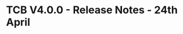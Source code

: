 
# TCB V4.0.0 - Release Notes - 24th April
<!--stackedit_data:
eyJoaXN0b3J5IjpbLTE5NzI2ODkzNjQsMzY3NDMyMTI5LC0xMT
I0ODYyNzU2LC0xMjg0MTM1NTc1LDEzMjk5MzEyNTIsLTgzODA5
NDEzMywtMTMyNzA4NjUzMCwtMTUwMDIzMjEzNSw5MTYyMjYwOT
QsLTE3Njk1MzYxNDYsLTE2MDMxNDgwNTMsLTk5MTEyNjQzOSwy
MDMxOTk2OTgzLC01Mjg5NjU0NDksLTcxNzI2MDI3OCwxMTYwMT
MxOTM2LDE1MTY2NDY0NzcsNDA5ODQwODg0LC05MjI0MzQ1OTZd
fQ==
-->